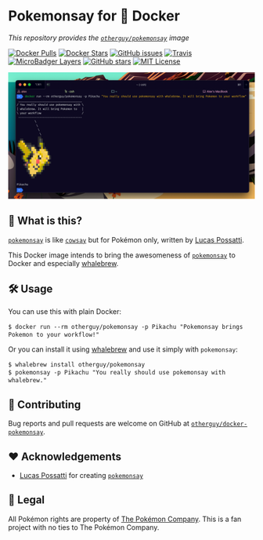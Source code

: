 # Pokemonsay for 🐳 Docker

_This repository provides the [`otherguy/pokemonsay`][dockerhub] image_

[![Docker Pulls](https://img.shields.io/docker/pulls/otherguy/pokemonsay)][dockerhub]
[![Docker Stars](https://img.shields.io/docker/stars/otherguy/pokemonsay)][dockerhub]
[![GitHub issues](https://img.shields.io/github/issues/otherguy/docker-pokemonsay)][issues]
[![Travis](https://img.shields.io/travis/com/otherguy/docker-pokemonsay)][travis]
[![MicroBadger Layers](https://img.shields.io/microbadger/layers/otherguy/pokemonsay)][microbadger]
[![GitHub stars](https://img.shields.io/github/stars/otherguy/docker-pokemonsay?color=violet)][stargazers]
[![MIT License](https://img.shields.io/github/license/otherguy/docker-pokemonsay?color=orange)][license]

[dockerhub]: https://hub.docker.com/r/otherguy/pokemonsay/
[license]: https://tldrlegal.com/license/mit-license
[travis]: https://travis-ci.com/otherguy/docker-pokemonsay
[microbadger]: https://microbadger.com/images/otherguy/pokemonsay
[stargazers]: https://github.com/otherguy/docker-pokemonsay/stargazers
[issues]: https://github.com/otherguy/docker-pokemonsay/issues

![You should try pokemonsay!](pokemonsay.png)

## 🌈 What is this?

[`pokemonsay`](https://github.com/possatti/pokemonsay) is like [`cowsay`](https://en.wikipedia.org/wiki/Cowsay) but for Pokémon only, written by [Lucas Possatti](https://github.com/possatti/).

This Docker image intends to bring the awesomeness of [`pokemonsay`](https://github.com/possatti/pokemonsay) to Docker and especially [whalebrew](https://github.com/whalebrew/whalebrew).

## 🛠 Usage

You can use this with plain Docker:

    $ docker run --rm otherguy/pokemonsay -p Pikachu "Pokemonsay brings Pokemon to your workflow!"

Or you can install it using [whalebrew](https://github.com/whalebrew/whalebrew) and use it simply with `pokemonsay`:

    $ whalebrew install otherguy/pokemonsay
    $ pokemonsay -p Pikachu "You really should use pokemonsay with whalebrew."

## 🚧 Contributing

Bug reports and pull requests are welcome on GitHub at [`otherguy/docker-pokemonsay`](https://github.com/otherguy/docker-pokemonsay).

## ♥️ Acknowledgements

- [Lucas Possatti](https://github.com/possatti/) for creating [`pokemonsay`](https://github.com/possatti/pokemonsay)

## 📝 Legal

All Pokémon rights are property of [The Pokémon Company](https://en.wikipedia.org/wiki/The_Pok%C3%A9mon_Company). This is a  fan project with no ties to The Pokémon Company.
